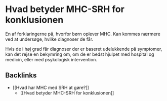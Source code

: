 # Hvad betyder MHC-SRH for konklusionen
En af forklaringerne på, hvorfor børn oplever MHC. Kan kommes nærmere ved at undersøge, hvilke diagnoser de får.

Hvis de i høj grad får diagnoser der er baseret udelukkende på symptomer, kan det rejse en bekymring om, om de er bedst hjulpet med hospital og medicin, eller med psykologisk intervention.

## Backlinks
* [[Hvad har MHC med SRH at gøre?]]
	* [[Hvad betyder MHC-SRH for konklusionen]]

<!-- {BearID:41DC2A1C-13BC-43E8-8A55-6F0D83896CE7-2142-000002645474FE0C} -->
